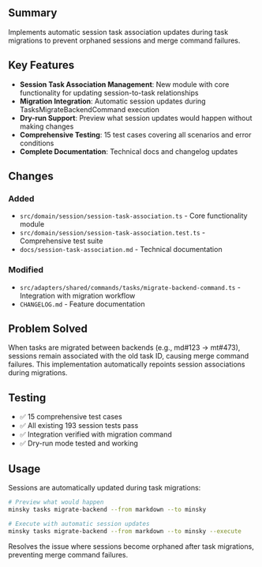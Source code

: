 ## Summary

Implements automatic session task association updates during task migrations to prevent orphaned sessions and merge command failures.

## Key Features

- **Session Task Association Management**: New module with core functionality for updating session-to-task relationships
- **Migration Integration**: Automatic session updates during TasksMigrateBackendCommand execution
- **Dry-run Support**: Preview what session updates would happen without making changes
- **Comprehensive Testing**: 15 test cases covering all scenarios and error conditions
- **Complete Documentation**: Technical docs and changelog updates

## Changes

### Added
- `src/domain/session/session-task-association.ts` - Core functionality module
- `src/domain/session/session-task-association.test.ts` - Comprehensive test suite
- `docs/session-task-association.md` - Technical documentation

### Modified
- `src/adapters/shared/commands/tasks/migrate-backend-command.ts` - Integration with migration workflow
- `CHANGELOG.md` - Feature documentation

## Problem Solved

When tasks are migrated between backends (e.g., md#123 → mt#473), sessions remain associated with the old task ID, causing merge command failures. This implementation automatically repoints session associations during migrations.

## Testing

- ✅ 15 comprehensive test cases
- ✅ All existing 193 session tests pass
- ✅ Integration verified with migration command
- ✅ Dry-run mode tested and working

## Usage

Sessions are automatically updated during task migrations:

```bash
# Preview what would happen
minsky tasks migrate-backend --from markdown --to minsky

# Execute with automatic session updates
minsky tasks migrate-backend --from markdown --to minsky --execute
```

Resolves the issue where sessions become orphaned after task migrations, preventing merge command failures.